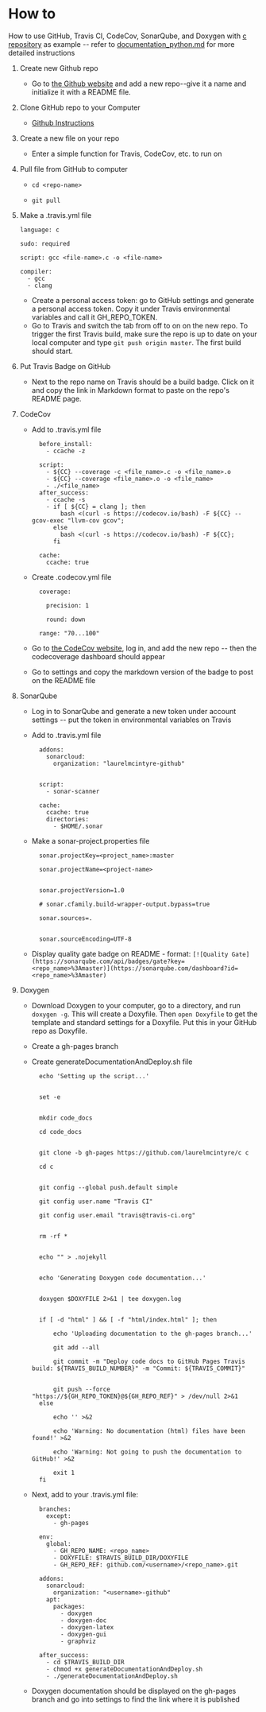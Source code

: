 # How to
How to use GitHub, Travis CI, CodeCov, SonarQube, and Doxygen with [c repository](https://github.com/laurelmcintyre/c) as example -- refer to [documentation_python.md](https://github.com/laurelmcintyre/documentation/blob/gh-pages/instructions_python.md) for more detailed instructions

1. Create new Github repo
    * Go to [the Github website](github.com/join) and add a new repo--give it a name and initialize it with a README file.

2. Clone GitHub repo to your Computer
    * [Github Instructions](https://help.github.com/articles/cloning-a-repository/)

3. Create a new file on your repo
    * Enter a simple function for Travis, CodeCov, etc. to run on

4. Pull file from GitHub to computer
    * `cd <repo-name>`

    * `git pull`

5. Make a .travis.yml file 

       language: c

       sudo: required

       script: gcc <file-name>.c -o <file-name>

       compiler:
         - gcc
         - clang
    * Create a personal access token: go to GitHub settings and generate a personal access token. Copy it under Travis environmental variables and call it GH_REPO_TOKEN.
    * Go to Travis and switch the tab from off to on on the new repo. To trigger the first Travis build, make sure the repo is up to date on your local computer and type `git push origin master`. The first build should start.

6. Put Travis Badge on GitHub
    * Next to the repo name on Travis should be a build badge. Click on it and copy the link in Markdown format to paste on the repo's README page.

7. CodeCov 
    * Add to .travis.yml file

            before_install:
              - ccache -z

            script:
              - ${CC} --coverage -c <file_name>.c -o <file_name>.o
              - ${CC} --coverage <file_name>.o -o <file_name>
              - ./<file_name>
            after_success:
              - ccache -s
              - if [ ${CC} = clang ]; then
                  bash <(curl -s https://codecov.io/bash) -F ${CC} --gcov-exec "llvm-cov gcov";
                else
                  bash <(curl -s https://codecov.io/bash) -F ${CC};
                fi

            cache:
              ccache: true
    * Create .codecov.yml file
    
            coverage:

              precision: 1

              round: down

            range: "70...100"

    * Go to [the CodeCov website](http://codecov.io/), log in, and add the new repo -- then the codecoverage dashboard should appear
    * Go to settings and copy the markdown version of the badge to post on the README file
    
8. SonarQube
    * Log in to SonarQube and generate a new token under account settings -- put the token in environmental variables on Travis
    * Add to .travis.yml file
    
            addons:
              sonarcloud:
                organization: "laurelmcintyre-github"


            script:
              - sonar-scanner

            cache:
              ccache: true
              directories:
                - $HOME/.sonar
    * Make a sonar-project.properties file
    
            sonar.projectKey=<project_name>:master

            sonar.projectName=<project-name>


            sonar.projectVersion=1.0

            # sonar.cfamily.build-wrapper-output.bypass=true

            sonar.sources=.


            sonar.sourceEncoding=UTF-8
   
   * Display quality gate badge on README - format: `[![Quality Gate](https://sonarqube.com/api/badges/gate?key=<repo_name>%3Amaster)](https://sonarqube.com/dashboard?id=<repo_name>%3Amaster)`

              
9. Doxygen 
    * Download Doxygen to your computer, go to a directory, and run `doxygen -g`. This will create a Doxyfile. Then `open Doxyfile` to get the template and standard settings for a Doxyfile. Put this in your GitHub repo as Doxyfile.
    * Create a gh-pages branch
    * Create generateDocumentationAndDeploy.sh file
    
            echo 'Setting up the script...'


            set -e

            
            mkdir code_docs
            
            cd code_docs

            
            git clone -b gh-pages https://github.com/laurelmcintyre/c c
            
            cd c


            git config --global push.default simple
            
            git config user.name "Travis CI"
            
            git config user.email "travis@travis-ci.org"

            
            rm -rf *

            
            echo "" > .nojekyll

            
            echo 'Generating Doxygen code documentation...'

            
            doxygen $DOXYFILE 2>&1 | tee doxygen.log

            
            if [ -d "html" ] && [ -f "html/index.html" ]; then

                echo 'Uploading documentation to the gh-pages branch...'

                git add --all

                git commit -m "Deploy code docs to GitHub Pages Travis build: ${TRAVIS_BUILD_NUMBER}" -m "Commit: ${TRAVIS_COMMIT}"


                git push --force "https://${GH_REPO_TOKEN}@${GH_REPO_REF}" > /dev/null 2>&1
            else
                
                echo '' >&2
                
                echo 'Warning: No documentation (html) files have been found!' >&2
                
                echo 'Warning: Not going to push the documentation to GitHub!' >&2
                    
                exit 1
            fi
            
    * Next, add to your .travis.yml file:

            branches:
              except:
                - gh-pages

            env:
              global:
                - GH_REPO_NAME: <repo_name>
                - DOXYFILE: $TRAVIS_BUILD_DIR/DOXYFILE
                - GH_REPO_REF: github.com/<username>/<repo_name>.git

            addons:
              sonarcloud:
                organization: "<username>-github"
              apt:
                packages:
                  - doxygen
                  - doxygen-doc
                  - doxygen-latex
                  - doxygen-gui
                  - graphviz

            after_success:
              - cd $TRAVIS_BUILD_DIR
              - chmod +x generateDocumentationAndDeploy.sh
              - ./generateDocumentationAndDeploy.sh
   
    * Doxygen documentation should be displayed on the gh-pages branch and go into settings to find the link where it is published
  
